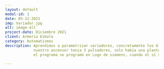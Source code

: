 ```yaml
---
layout: default
modal-id: 1
date: 05-12-2021
img: Variador.jpg
alt: image-alt
project-date: Diciembre 2021
client: Armeria Eskola
category: Automatismos
description: Aprendimos a parametrizar variadores, concretamente los Altisar. Tuvimos varios proyectos con el Altisar, entre uno de ellos fue hacer un ascensor,
             nuestro ascensor tenia 3 pulsadores, solo había una planta por lo cual el s1 era para subir a la planta el s2 para bajar y el s3 la seta de emergencia, 
             el programa se programó en Logo de siemens, cuando el s1 se pulsaba no se podia pulsar el s2 y viceversa.

---
```

